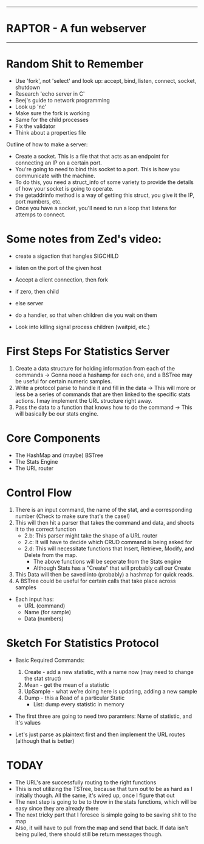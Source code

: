 ---------------------------------
RAPTOR - A fun webserver
=================================
_________________________________

Random Shit to Remember
=======================
* Use 'fork', not 'select' and look up: accept, bind,
listen, connect, socket, shutdown
* Research 'echo server in C'
* Beej's guide to network programming
* Look up 'nc'
* Make sure the fork is working 
* Same for the child processes
* Fix the validator
* Think about a properties file


Outline of how to make a server:

* Create a socket. This is a file that that acts as an endpoint for connecting an IP on a certain port.
* You're going to need to bind this socket to a port. This is how you communicate with the machine.
* To do this, you need a struct_info of some variety to provide the details of how your socket is going to operate.
* the getaddrinfo method is a way of getting this struct, you give it the IP, port numbers, etc.
* Once you have a socket, you'll need to run a loop that listens for attemps to connect.

Some notes from Zed's video:
===========================
* create a sigaction that hangles SIGCHILD
* listen on the port of the given host
* Accept a client connection, then fork
* if zero, then child
* else server
* do a handler, so that when children die you wait on them

* Look into killing signal process children (waitpid, etc.)

First Steps For Statistics Server
================================
1. Create a data structure for holding information from each of the commands -> Gonna need a hashamp for each one,
and a BSTree may be useful for certain numeric samples.
2. Write a protocol parse to handle it and fill in the data ->
This will more or less be a series of commands that are then linked to the 
specific stats actions. I may implement the URL structure right away.
3. Pass the data to a function that knows how to do the command -> 
This will basically be our stats engine.

Core Components
===============
- The HashMap and (maybe) BSTree
- The Stats Engine
- The URL router

Control Flow
============
1. There is an input command, the name of the stat, and a corresponding number (Check to make sure that's the case!)
2. This will then hit a parser that takes the command and data, and shoots it to the correct function
   * 2.b: This parser might take the shape of a URL router
   * 2.c: It will have to decide which CRUD command is being asked for
   * 2.d: This will necessitate functions that Insert, Retrieve, Modify, and Delete from the map.
        - The above functions will be seperate from the Stats engine
        - Although Stats has a "Create" that will probably call our Create
3. This Data will then be saved into (probably) a hashmap for quick reads.
4. A BSTree could be useful for certain calls that take place across samples


- Each input has:
    * URL (command)
    * Name (for sample)
    * Data (numbers) 

Sketch For Statistics Protocol
==============================
* Basic Required Commands:
    1. Create - add a new statistic, with a name now (may need to change the stat struct)
    2. Mean - get the mean of a statistic
    3. UpSample - what we're doing here is updating, adding a new sample
    4. Dump - this a Read of a particular Static
        - List: dump every statistic in memory

* The first three are going to need two paramters: Name of statistic, and it's values
* Let's just parse as plaintext first and then implement the URL routes (although that is better)


TODAY
=====
* The URL's are successfully routing to the right functions
* This is not utilizing the TSTree, because that turn out to be as
hard as I initially though. All the same, it's wired up, once I figure that out
* The next step is going to be to throw in the stats functions, which will be easy
since they are already there
* The next tricky part that I foresee is simple going to be saving shit to the map
* Also, it will have to pull from the map and send that back. If data isn't being pulled,
there should still be return messages though.

